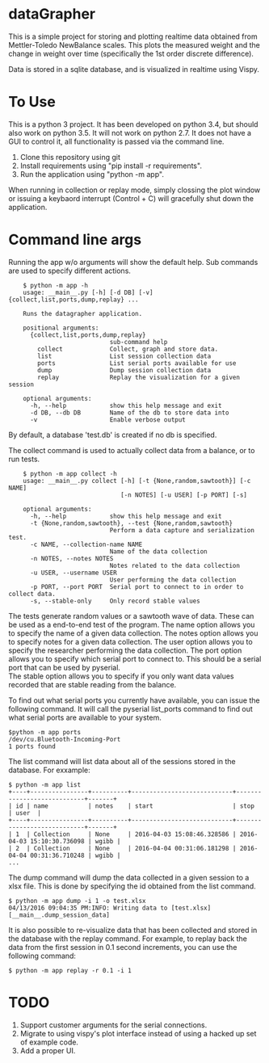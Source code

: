 dataGrapher
=====

This is a simple project for storing and plotting realtime data obtained from Mettler-Toledo NewBalance scales.
This plots the measured weight and the change in weight over time (specifically the 1st order discrete difference).

Data is stored in a sqlite database, and is visualized in realtime using Vispy.

To Use
=====

This is a python 3 project.  It has been developed on python 3.4, but should also work on python 3.5.  It will not
work on python 2.7.  It does not have a GUI to control it, all functionality is passed via the command line.

1. Clone this repository using git
1. Install requirements using "pip install -r requirements".
1. Run the application using "python -m app".

When running in collection or replay mode, simply clossing the plot window or issuing a keybaord interrupt (Control + C)
will gracefully shut down the application.

Command line args
=====

Running the app w/o arguments will show the default help.  Sub commands are used to specify different actions.

```
    $ python -m app -h
    usage: __main__.py [-h] [-d DB] [-v] {collect,list,ports,dump,replay} ...
    
    Runs the datagrapher application.
    
    positional arguments:
      {collect,list,ports,dump,replay}
                            sub-command help
        collect             Collect, graph and store data.
        list                List session collection data
        ports               List serial ports available for use
        dump                Dump session collection data
        replay              Replay the visualization for a given session
    
    optional arguments:
      -h, --help            show this help message and exit
      -d DB, --db DB        Name of the db to store data into
      -v                    Enable verbose output
```

By default, a database 'test.db' is created if no db is specified.

The collect command is used to actually collect data from a balance, or to run tests.

```
    $ python -m app collect -h
    usage: __main__.py collect [-h] [-t {None,random,sawtooth}] [-c NAME]
                               [-n NOTES] [-u USER] [-p PORT] [-s]
    
    optional arguments:
      -h, --help            show this help message and exit
      -t {None,random,sawtooth}, --test {None,random,sawtooth}
                            Perform a data capture and serialization test.
      -c NAME, --collection-name NAME
                            Name of the data collection
      -n NOTES, --notes NOTES
                            Notes related to the data collection
      -u USER, --username USER
                            User performing the data collection
      -p PORT, --port PORT  Serial port to connect to in order to collect data.
      -s, --stable-only     Only record stable values
```

The tests generate random values or a sawtooth wave of data.  These can be used as a end-to-end test of the program.
The name option allows you to specify the name of a given data collection.
The notes option allows you to specify notes for a given data collection.
The user option allows you to specify the researcher performing the data collection.
The port option allows you to specify which serial port to connect to.  This should be a serial port that can be used 
by pyserial.  
The stable option allows you to specify if you only want data values recorded that are stable reading from the balance.


To find out what serial ports you currently have available, you can issue the following command.  It will call the
pyserial list_ports command to find out what serial ports are available to your system.

```
$python -m app ports
/dev/cu.Bluetooth-Incoming-Port
1 ports found
```

The list command will list data about all of the sessions stored in the database.  For exxample:

```
$ python -m app list
+----+----------------+----------+----------------------------+----------------------------+-------+
| id | name           | notes    | start                      | stop                       | user  |
+----+----------------+----------+----------------------------+----------------------------+-------+
| 1  | Collection     | None     | 2016-04-03 15:08:46.328586 | 2016-04-03 15:10:30.736098 | wgibb |
| 2  | Collection     | None     | 2016-04-04 00:31:06.181298 | 2016-04-04 00:31:36.710248 | wgibb |
...
```

The dump command will dump the data collected in a given session to a xlsx file.  This is done by specifying the id 
obtained from the list command.

```
$ python -m app dump -i 1 -o test.xlsx 
04/13/2016 09:04:35 PM:INFO: Writing data to [test.xlsx] [__main__.dump_session_data]
```

It is also possible to re-visualize data that has been collected and stored in the database with the replay command. 
For example, to replay back the data from the first session in 0.1 second increments, you can use the following command:
```
$ python -m app replay -r 0.1 -i 1
```


TODO
====
1. Support customer arguments for the serial connections.
1. Migrate to using vispy's plot interface instead of using a hacked up set of example code.
1. Add a proper UI.

